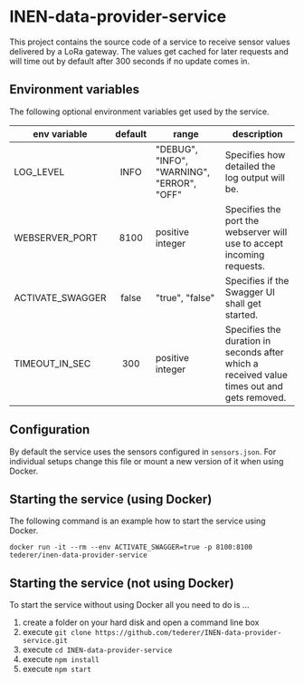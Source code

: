 # INEN-data-provider-service

This project contains the source code of a service to receive sensor values delivered by a LoRa gateway. The values get cached for later requests and will time out by default after 300 seconds if no update comes in.

## Environment variables 

The following optional environment variables get used by the service.

| env variable         |default | range  | description  |
| -------------------- | :----: | ------ | ----------- |
| LOG_LEVEL            | INFO   | "DEBUG", "INFO", "WARNING", "ERROR", "OFF" | Specifies how detailed the log output will be.|
| WEBSERVER_PORT       | 8100   | positive integer | Specifies the port the webserver will use to accept incoming requests.|
| ACTIVATE_SWAGGER     | false  | "true", "false"  | Specifies if the Swagger UI shall get started.|
| TIMEOUT_IN_SEC       | 300    | positive integer | Specifies the duration in seconds after which a received value times out and gets removed.|

## Configuration

By default the service uses the sensors configured in `sensors.json`. For individual setups change this file or mount a new version of it when using Docker.

## Starting the service (using Docker)

The following command is an example how to start the service using Docker.

`docker run -it --rm --env ACTIVATE_SWAGGER=true -p 8100:8100 tederer/inen-data-provider-service`

## Starting the service (not using Docker)

To start the service without using Docker all you need to do is ...

1. create a folder on your hard disk and open a command line box
2. execute `git clone https://github.com/tederer/INEN-data-provider-service.git`
3. execute `cd INEN-data-provider-service`
4. execute `npm install`
5. execute `npm start`
